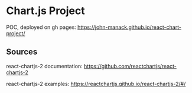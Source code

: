 # Chart.js Project

POC, deployed on gh pages: https://john-manack.github.io/react-chart-project/
## Sources

react-chartjs-2 documentation: https://github.com/reactchartjs/react-chartjs-2

react-chartjs-2 examples: https://reactchartjs.github.io/react-chartjs-2/#/